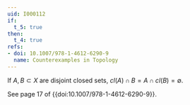 ```yaml
---
uid: I000112
if:
  t_5: true
then:
  t_4: true
refs:
- doi: 10.1007/978-1-4612-6290-9
  name: Counterexamples in Topology
---
```

If $A, B \subset X$ are disjoint closed sets, $cl(A) \cap B = A \cap cl(B) = \emptyset$.

See page 17 of {{doi:10.1007/978-1-4612-6290-9}}.
